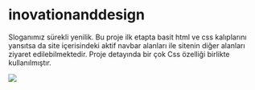 # inovationanddesign

Sloganımız sürekli yenilik. Bu proje ilk etapta basit html ve css kalıplarını yansıtsa da site
içerisindeki aktif navbar alanları ile sitenin diğer alanları ziyaret edilebilmektedir. Proje detayında
bir çok Css özelliği birlikte kullanılmıştır. 

![](KısaTanıtım.gif)
